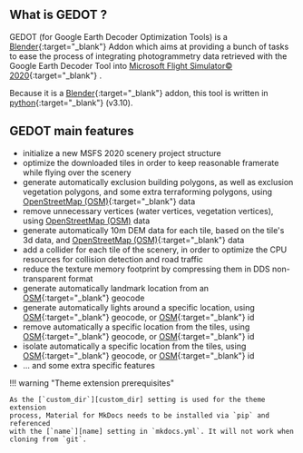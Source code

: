 ## What is GEDOT ?

GEDOT (for Google Earth Decoder Optimization Tools) is a [Blender][1]{:target="_blank"} Addon which aims at 
providing a bunch of tasks to ease the process of integrating photogrammetry data retrieved with the Google Earth Decoder Tool 
into [Microsoft Flight Simulator&copy; 2020](https://www.flightsimulator.com/){:target="_blank"} \.  

Because it is a [Blender][1]{:target="_blank"} addon, this tool is written in [python](https://www.python.org/){:target="_blank"} (v3.10).

## GEDOT main features

* initialize a new MSFS 2020 scenery project structure
* optimize the downloaded tiles in order to keep reasonable framerate while flying over the scenery
* generate automatically exclusion building polygons, as well as exclusion vegetation polygons, and some extra terraforming polygons, using [OpenStreetMap (OSM)][2]{:target="_blank"} data
* remove unnecessary vertices (water vertices, vegetation vertices), using [OpenStreetMap (OSM)][2] data
* generate automatically 10m DEM data for each tile, based on the tile's 3d data, and [OpenStreetMap (OSM)][2]{:target="_blank"} data
* add a collider for each tile of the scenery, in order to optimize the CPU resources for collision detection and road traffic
* reduce the texture memory footprint by compressing them in DDS non-transparent format
* generate automatically landmark location from an [OSM][2]{:target="_blank"} geocode
* generate automatically lights around a specific location, using [OSM][2]{:target="_blank"}  geocode, or [OSM][2]{:target="_blank"} id
* remove automatically a specific location from the tiles, using [OSM][2]{:target="_blank"}  geocode, or [OSM][2]{:target="_blank"} id
* isolate automatically a specific location from the tiles, using [OSM][2]{:target="_blank"}  geocode, or [OSM][2]{:target="_blank"} id
* ... and some extra specific features  
      

!!! warning "Theme extension prerequisites"

    As the [`custom_dir`][custom_dir] setting is used for the theme extension
    process, Material for MkDocs needs to be installed via `pip` and referenced
    with the [`name`][name] setting in `mkdocs.yml`. It will not work when
    cloning from `git`.


[1]:https://www.blender.org/
[2]:https://www.openstreetmap.org/